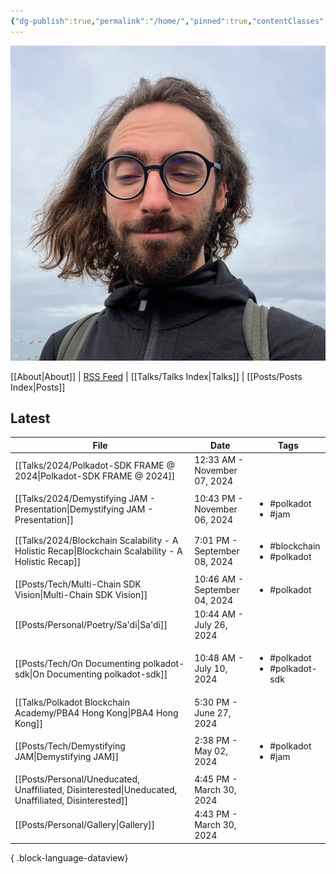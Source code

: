 ```yaml
---
{"dg-publish":true,"permalink":"/home/","pinned":true,"contentClasses":"homepage","tags":["gardenEntry"],"created":"2024-03-24T17:35:09.000+07:00","updated":"2024-09-20T16:15:47.683+07:00"}
---
```


![Screenshot 2023-11-01 at 21.21.06.jpeg|300](/img/user/resources/Screenshot%202023-11-01%20at%2021.21.06.jpeg)

[[About\|About]] | [RSS Feed](./feed.xml) | [[Talks/Talks Index\|Talks]] | [[Posts/Posts Index\|Posts]]

## Latest 
| File                                                                                                   | Date                          | Tags                                              |
| ------------------------------------------------------------------------------------------------------ | ----------------------------- | ------------------------------------------------- |
| [[Talks/2024/Polkadot-SDK FRAME @ 2024\|Polkadot-SDK FRAME @ 2024]]                                 | 12:33 AM - November 07, 2024  | <ul></ul>                                         |
| [[Talks/2024/Demystifying JAM - Presentation\|Demystifying JAM - Presentation]]                     | 10:43 PM - November 06, 2024  | <ul><li>#polkadot</li><li>#jam</li></ul>          |
| [[Talks/2024/Blockchain Scalability - A Holistic Recap\|Blockchain Scalability - A Holistic Recap]] | 7:01 PM - September 08, 2024  | <ul><li>#blockchain</li><li>#polkadot</li></ul>   |
| [[Posts/Tech/Multi-Chain SDK Vision\|Multi-Chain SDK Vision]]                                       | 10:46 AM - September 04, 2024 | <ul><li>#polkadot</li></ul>                       |
| [[Posts/Personal/Poetry/Sa'di\|Sa'di]]                                                              | 10:44 AM - July 26, 2024      | <ul></ul>                                         |
| [[Posts/Tech/On Documenting polkadot-sdk\|On Documenting polkadot-sdk]]                             | 10:48 AM - July 10, 2024      | <ul><li>#polkadot</li><li>#polkadot-sdk</li></ul> |
| [[Talks/Polkadot Blockchain Academy/PBA4 Hong Kong\|PBA4 Hong Kong]]                                | 5:30 PM - June 27, 2024       | <ul></ul>                                         |
| [[Posts/Tech/Demystifying JAM\|Demystifying JAM]]                                                   | 2:38 PM - May 02, 2024        | <ul><li>#polkadot</li><li>#jam</li></ul>          |
| [[Posts/Personal/Uneducated, Unaffiliated, Disinterested\|Uneducated, Unaffiliated, Disinterested]] | 4:45 PM - March 30, 2024      | <ul></ul>                                         |
| [[Posts/Personal/Gallery\|Gallery]]                                                                 | 4:43 PM - March 30, 2024      | <ul></ul>                                         |

{ .block-language-dataview}


